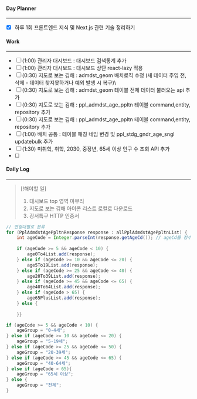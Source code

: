 
#### Day Planner
---
- [x] 하루 1회 프론트엔드 지식 및 Next.js 관련 기술 정리하기


#### Work
---
- [ ] (1:00) 관리자 대시보드 : 대시보드 검색통계 추가
- [ ] (1:00) 관리자 대시보드 : 대시보드 상단 react-lazy 적용
- [ ] (0:30) 지도로 보는 김해 : admdst_geom 배치로직 수정 (새 데이터 주입 전, 삭제 - 데이터 찾지못하거나 예외 발생 시 복구)\
- [ ] (0:30) 지도로 보는 김해 : admdst_geom 테이블 전체 데이터 불러오는 api 추가
- [ ] (0:30) 지도로 보는 김해 : ppl_admdst_age_ppltn  테이블 command,entity, repository 추가
- [ ] (0:30) 지도로 보는 김해 : ppl_admdst_age_ppltn  테이블 command,entity, repository 추가
- [ ] (1:00) 배치 공통 : 테이블 매칭 네임 변경 및 ppl_stdg_gndr_age_sngl updatebulk 추가
- [ ] (1:30) 미취학, 취학, 2030, 중장년, 65세 이상 인구 수 조회 API 추가
- [ ] 

#### Daily Log
---
> [!해야할 일]
> 1. 대시보드 top 영역 마무리
> 2. 지도로 보는 김해 아이콘 리스트 로컬로 다운로드
> 3. 강서특구 HTTP 인증서


```java
// 연령대별로 분류  
for (PplAdmdstAgePpltnResponse response : allPplAdmdstAgePpltnList) {  
    int ageCode = Integer.parseInt(response.getAgeCd()); // ageCd를 정수로 변환  
  
    if (ageCode >= 5 && ageCode < 10) {  
        age0To4List.add(response);  
    } else if (ageCode >= 10 && ageCode <= 20) {  
        age5To19List.add(response);  
    } else if (ageCode >= 25 && ageCode <= 40) {  
        age20To39List.add(response);  
    } else if (ageCode >= 45 && ageCode <= 65) {  
        age40To64List.add(response);  
    } else if (ageCode > 65) {  
        age65PlusList.add(response);  
    } else {  
  
    }}
```

```java
if (ageCode >= 5 && ageCode < 10) {  
    ageGroup = "0-4세";  
} else if (ageCode >= 10 && ageCode <= 20) {  
    ageGroup = "5-19세";  
} else if (ageCode >= 25 && ageCode <= 50) {  
    ageGroup = "20-39세";  
} else if (ageCode >= 45 && ageCode <= 65) {  
    ageGroup = "40-64세";  
} else if (ageCode > 65){  
    ageGroup = "65세 이상";  
} else {  
    ageGroup = "전체";  
}
```